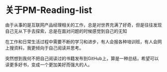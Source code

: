 # 关于PM-Reading-list
由于从事的是互联网产品经理相关的工作，总是对世界充满了好奇，但是往往发现自己无从下手去探索，总是在面对问题的时候感觉到自己的无知

在工作和日常生活过程中需要不断的学习和进步，有人会报各种培训班，有人会网上搜资料，我更倾向于自己阅读并思考。

突然想到我何不把自己阅读过的书籍发布到GitHub上，算是一种总结，希望可以读更多好书，变成一个更加美好而强大的人。
